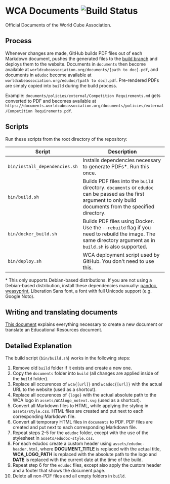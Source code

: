 # WCA Documents ![Build Status](https://github.com/thewca/wca-documents/actions/workflows/deploy.yml/badge.svg)

Official Documents of the World Cube Association.

## Process

Whenever changes are made, GitHub builds PDF files out of each Markdown document, pushes the generated files to the [build branch](https://github.com/thewca/wca-documents/tree/build) and deploys them to the website. Documents in `documents` then become available at `worldcubeassociation.org/documents/[path to doc].pdf`, and documents in `edudoc` become available at `worldcubeassociation.org/edudoc/[path to doc].pdf`. Pre-rendered PDFs are simply copied into `build` during the build process.

Example: `documents/policies/external/Competition Requirements.md` gets converted to PDF and becomes available at `https://documents.worldcubeassociation.org/documents/policies/external/Competition Requirements.pdf`.

## Scripts

Run these scripts from the root directory of the repository:

| Script | Description |
| ------ | ----------- |
| `bin/install_dependencies.sh` | Installs dependencies necessary to generate PDFs*. Run this once. |
| `bin/build.sh` | Builds PDF files into the `build` directory. `documents` or `edudoc` can be passed as the first argument to only build documents from the specified directory. |
| `bin/docker_build.sh` | Builds PDF files using Docker. Use the `--rebuild` flag if you need to rebuild the image. The same directory argument as in `build.sh` is also supported. |
| `bin/deploy.sh` | WCA deployment script used by GitHub. You don't need to use this. |

\* This only supports Debian-based distributions. If you are not using a Debian-based distribution, install these dependencies manually: [pandoc](https://www.pandoc.org), [weasyprint](https://doc.courtbouillon.org/weasyprint/stable), Liberation Sans font, a font with full Unicode support (e.g. Google Noto).

## Writing and translating documents

[This document](https://github.com/thewca/wca-documents/blob/master/documents-guide.md) explains everything necessary to create a new document or translate an Educational Resources document.

## Detailed Explanation

The build script (`bin/build.sh`) works in the following steps:

1. Remove old `build` folder if it exists and create a new one.
2. Copy the `documents` folder into `build` (all changes are applied inside of the `build` folder).
3. Replace all occurences of `wca{[url]}` and `wcadoc{[url]}` with the actual URL to the website (used as a shortcut).
4. Replace all occurences of `{logo}` with the actual absolute path to the WCA logo in `assets/WCAlogo_notext.svg` (used as a shortcut).
5. Convert all Markdown files to HTML, while applying the styling in `assets/style.css`. HTML files are created and put next to each corresponding Markdown file.
6. Convert all temporary HTML files in `documents` to PDF. PDF files are created and put next to each corresponding Markdown file.
7. Repeat steps 2-5 for the `edudoc` folder, except with the use of the stylesheet in `assets/edudoc-style.css`.
8. For each edudoc create a custom header using `assets/edudoc-header.html`, where **DOCUMENT_TITLE** is replaced with the actual title, **WCA_LOGO_PATH** is replaced with the absolute path to the logo and **DATE** is replaced with the current date at the time of the build.
9. Repeat step 6 for the `edudoc` files, except also apply the custom header and a footer that shows the document page.
10. Delete all non-PDF files and all empty folders in `build`.

